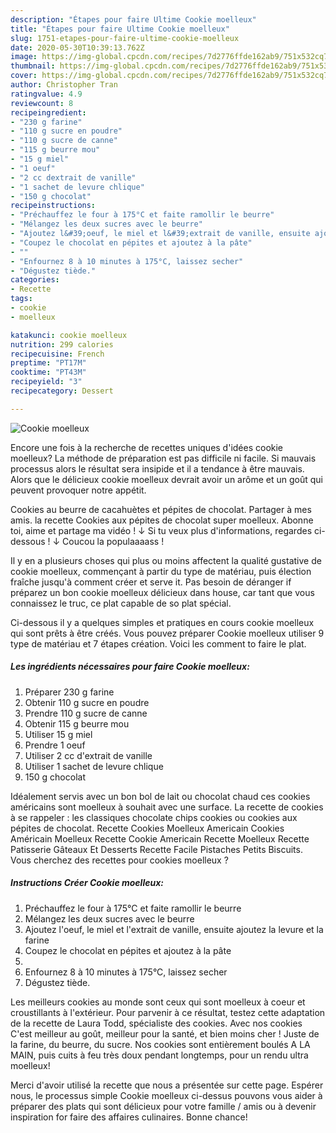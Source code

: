 ```yaml
---
description: "Étapes pour faire Ultime Cookie moelleux"
title: "Étapes pour faire Ultime Cookie moelleux"
slug: 1751-etapes-pour-faire-ultime-cookie-moelleux
date: 2020-05-30T10:39:13.762Z
image: https://img-global.cpcdn.com/recipes/7d2776ffde162ab9/751x532cq70/cookie-moelleux-photo-principale-de-la-recette.jpg
thumbnail: https://img-global.cpcdn.com/recipes/7d2776ffde162ab9/751x532cq70/cookie-moelleux-photo-principale-de-la-recette.jpg
cover: https://img-global.cpcdn.com/recipes/7d2776ffde162ab9/751x532cq70/cookie-moelleux-photo-principale-de-la-recette.jpg
author: Christopher Tran
ratingvalue: 4.9
reviewcount: 8
recipeingredient:
- "230 g farine"
- "110 g sucre en poudre"
- "110 g sucre de canne"
- "115 g beurre mou"
- "15 g miel"
- "1 oeuf"
- "2 cc dextrait de vanille"
- "1 sachet de levure chlique"
- "150 g chocolat"
recipeinstructions:
- "Préchauffez le four à 175°C et faite ramollir le beurre"
- "Mélangez les deux sucres avec le beurre"
- "Ajoutez l&#39;oeuf, le miel et l&#39;extrait de vanille, ensuite ajoutez la levure et la farine"
- "Coupez le chocolat en pépites et ajoutez à la pâte"
- ""
- "Enfournez 8 à 10 minutes à 175°C, laissez secher"
- "Dégustez tiède."
categories:
- Recette
tags:
- cookie
- moelleux

katakunci: cookie moelleux 
nutrition: 299 calories
recipecuisine: French
preptime: "PT17M"
cooktime: "PT43M"
recipeyield: "3"
recipecategory: Dessert

---
```



![Cookie moelleux](https://img-global.cpcdn.com/recipes/7d2776ffde162ab9/751x532cq70/cookie-moelleux-photo-principale-de-la-recette.jpg)

Encore une fois à la recherche de recettes uniques d'idées cookie moelleux? La méthode de préparation est pas difficile ni facile. Si mauvais processus alors le résultat sera insipide et il a tendance à être mauvais. Alors que le délicieux cookie moelleux devrait avoir un arôme et un goût qui peuvent provoquer notre appétit.

Cookies au beurre de cacahuètes et pépites de chocolat. Partager à mes amis. la recette Cookies aux pépites de chocolat super moelleux. Abonne toi, aime et partage ma vidéo ! ↓ Si tu veux plus d&#39;informations, regardes ci-dessous ! ↓ Coucou la populaaaass !

Il y en a plusieurs choses qui plus ou moins affectent la qualité gustative de cookie moelleux, commençant à partir du type de matériau, puis élection fraîche jusqu'à comment créer et serve it. Pas besoin de déranger if préparez un bon cookie moelleux délicieux dans house, car tant que vous connaissez le truc, ce plat capable de so plat spécial.


Ci-dessous il y a quelques simples et pratiques en cours cookie moelleux qui sont prêts à être créés. Vous pouvez préparer Cookie moelleux utiliser 9 type de matériau et 7 étapes création. Voici les comment to faire le plat.

<!--inarticleads1-->

##### Les ingrédients nécessaires pour faire Cookie moelleux:

1. Préparer 230 g farine
1. Obtenir 110 g sucre en poudre
1. Prendre 110 g sucre de canne
1. Obtenir 115 g beurre mou
1. Utiliser 15 g miel
1. Prendre 1 oeuf
1. Utiliser 2 cc d&#39;extrait de vanille
1. Utiliser 1 sachet de levure chlique
1.  150 g chocolat


Idéalement servis avec un bon bol de lait ou chocolat chaud ces cookies américains sont moelleux à souhait avec une surface. La recette de cookies à se rappeler : les classiques chocolate chips cookies ou cookies aux pépites de chocolat. Recette Cookies Moelleux Americain Cookies Américain Moelleux Recette Cookie Americain Recette Moelleux Recette Patisserie Gâteaux Et Desserts Recette Facile Pistaches Petits Biscuits. Vous cherchez des recettes pour cookies moelleux ? 

<!--inarticleads2-->

##### Instructions Créer Cookie moelleux:

1. Préchauffez le four à 175°C et faite ramollir le beurre
1. Mélangez les deux sucres avec le beurre
1. Ajoutez l&#39;oeuf, le miel et l&#39;extrait de vanille, ensuite ajoutez la levure et la farine
1. Coupez le chocolat en pépites et ajoutez à la pâte
1. 
1. Enfournez 8 à 10 minutes à 175°C, laissez secher
1. Dégustez tiède.


Les meilleurs cookies au monde sont ceux qui sont moelleux à coeur et croustillants à l&#39;extérieur. Pour parvenir à ce résultat, testez cette adaptation de la recette de Laura Todd, spécialiste des cookies. Avec nos cookies C&#39;est meilleur au goût, meilleur pour la santé, et bien moins cher ! Juste de la farine, du beurre, du sucre. Nos cookies sont entièrement boulés A LA MAIN, puis cuits à feu très doux pendant longtemps, pour un rendu ultra moelleux! 


Merci d'avoir utilisé la recette que nous a présentée sur cette page. Espérer nous, le processus simple Cookie moelleux ci-dessus pouvons vous aider à préparer des plats qui sont délicieux pour votre famille / amis ou à devenir inspiration for faire des affaires culinaires. Bonne chance!
